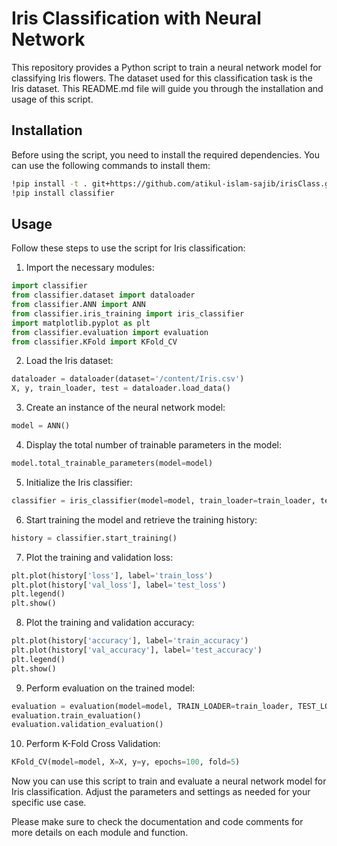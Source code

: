 # Iris Classification with Neural Network

This repository provides a Python script to train a neural network model for classifying Iris flowers. The dataset used for this classification task is the Iris dataset. This README.md file will guide you through the installation and usage of this script.

## Installation

Before using the script, you need to install the required dependencies. You can use the following commands to install them:

```bash
!pip install -t . git+https://github.com/atikul-islam-sajib/irisClass.git --upgrade
!pip install classifier
```

## Usage

Follow these steps to use the script for Iris classification:

1. Import the necessary modules:

```python
import classifier
from classifier.dataset import dataloader
from classifier.ANN import ANN
from classifier.iris_training import iris_classifier
import matplotlib.pyplot as plt
from classifier.evaluation import evaluation
from classifier.KFold import KFold_CV
```

2. Load the Iris dataset:

```python
dataloader = dataloader(dataset='/content/Iris.csv')
X, y, train_loader, test = dataloader.load_data()
```

3. Create an instance of the neural network model:

```python
model = ANN()
```

4. Display the total number of trainable parameters in the model:

```python
model.total_trainable_parameters(model=model)
```

5. Initialize the Iris classifier:

```python
classifier = iris_classifier(model=model, train_loader=train_loader, test_loader=test, epochs=500)
```

6. Start training the model and retrieve the training history:

```python
history = classifier.start_training()
```

7. Plot the training and validation loss:

```python
plt.plot(history['loss'], label='train_loss')
plt.plot(history['val_loss'], label='test_loss')
plt.legend()
plt.show()
```

8. Plot the training and validation accuracy:

```python
plt.plot(history['accuracy'], label='train_accuracy')
plt.plot(history['val_accuracy'], label='test_accuracy')
plt.legend()
plt.show()
```

9. Perform evaluation on the trained model:

```python
evaluation = evaluation(model=model, TRAIN_LOADER=train_loader, TEST_LOADER=test)
evaluation.train_evaluation()
evaluation.validation_evaluation()
```

10. Perform K-Fold Cross Validation:

```python
KFold_CV(model=model, X=X, y=y, epochs=100, fold=5)
```

Now you can use this script to train and evaluate a neural network model for Iris classification. Adjust the parameters and settings as needed for your specific use case.

Please make sure to check the documentation and code comments for more details on each module and function.